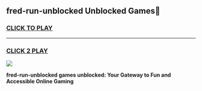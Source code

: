 
## fred-run-unblocked Unblocked Games👋
<h3>
<a href="https://news.freeplayer.one?title=fred-run-unblocked&ref=16F">CLICK TO PLAY</a></h3>
<hr>

<h3>
<a href="https://news.freeplayer.one?title=fred-run-unblocked&ref=16F">CLICK 2 PLAY</a>
  
</h3>

<a href="https://news.freeplayer.one?title=fred-run-unblocked&ref=16F/"><img src="https://clearcache.store/games.png"></a>


**fred-run-unblocked games unblocked: Your Gateway to Fun and Accessible Online Gaming**
